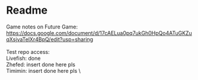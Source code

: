 # Readme

Game notes on Future Game: https://docs.google.com/document/d/17cAELua0pq7ukGh0HpQo4ATuGKZuqXsjvaTelXr4BpQ/edit?usp=sharing
\
\
Test repo access: \
Livefish: done \
Zhefed: insert done here pls \
Timimin: insert done here pls \
